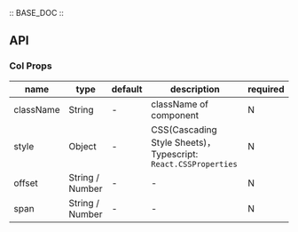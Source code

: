 :: BASE_DOC ::

## API


### Col Props

name | type | default | description | required
-- | -- | -- | -- | --
className | String | - | className of component | N
style | Object | - | CSS(Cascading Style Sheets)，Typescript: `React.CSSProperties` | N
offset | String / Number | - | \- | N
span | String / Number | - | \- | N
